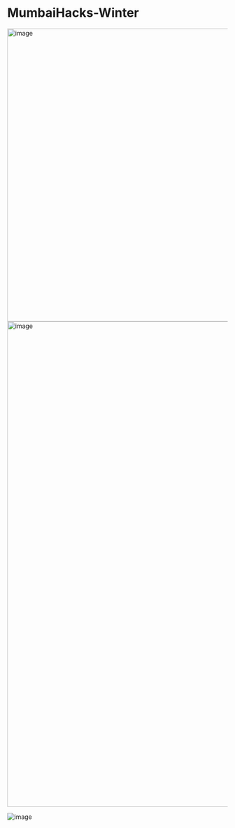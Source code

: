 # MumbaiHacks-Winter

<img width="670" alt="image" src="https://github.com/shaunpimenta/MumbaiHacks-Winter/assets/83634457/d8dd550a-4274-4e26-bf27-14521b91e265">

<img width="1111" alt="image" src="https://github.com/shaunpimenta/MumbaiHacks-Winter/assets/83634457/32994514-9b01-408b-a561-cc1da088013a">

![image](https://github.com/shaunpimenta/MumbaiHacks-Winter/assets/67649944/72142d5d-37ff-40ec-8cea-ab0e3c4b8d05)
